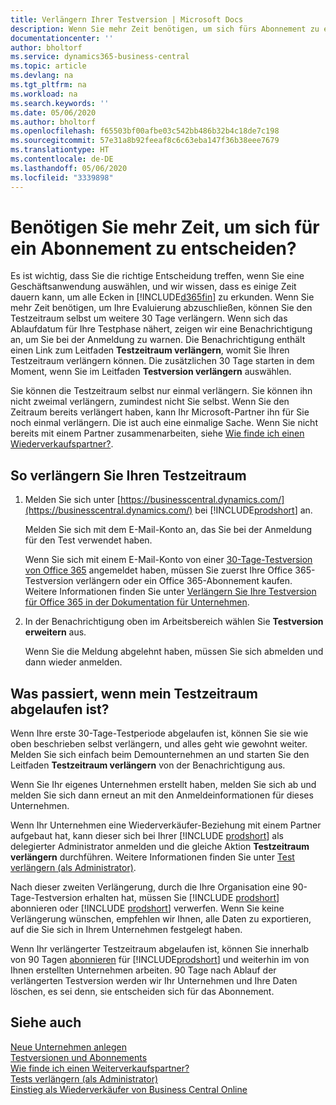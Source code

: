 ```yaml
---
title: Verlängern Ihrer Testversion | Microsoft Docs
description: Wenn Sie mehr Zeit benötigen, um sich fürs Abonnement zu entscheiden, können Sie Ihre Testversion verlängern.
documentationcenter: ''
author: bholtorf
ms.service: dynamics365-business-central
ms.topic: article
ms.devlang: na
ms.tgt_pltfrm: na
ms.workload: na
ms.search.keywords: ''
ms.date: 05/06/2020
ms.author: bholtorf
ms.openlocfilehash: f65503bf00afbe03c542bb486b32b4c18de7c198
ms.sourcegitcommit: 57e31a8b92feeaf8c6c63eba147f36b38eee7679
ms.translationtype: HT
ms.contentlocale: de-DE
ms.lasthandoff: 05/06/2020
ms.locfileid: "3339898"
---
```

# <a name="need-more-time-to-decide-whether-to-subscribe"></a>Benötigen Sie mehr Zeit, um sich für ein Abonnement zu entscheiden?
Es ist wichtig, dass Sie die richtige Entscheidung treffen, wenn Sie eine Geschäftsanwendung auswählen, und wir wissen, dass es einige Zeit dauern kann, um alle Ecken in [!INCLUDE[d365fin](includes/d365fin_md.md)] zu erkunden. Wenn Sie mehr Zeit benötigen, um Ihre Evaluierung abzuschließen, können Sie den Testzeitraum selbst um weitere 30 Tage verlängern. Wenn sich das Ablaufdatum für Ihre Testphase nähert, zeigen wir eine Benachrichtigung an, um Sie bei der Anmeldung zu warnen. Die Benachrichtigung enthält einen Link zum Leitfaden **Testzeitraum verlängern**, womit Sie Ihren Testzeitraum verlängern können. Die zusätzlichen 30 Tage starten in dem Moment, wenn Sie im Leitfaden **Testversion verlängern** auswählen.

Sie können die Testzeitraum selbst nur einmal verlängern. Sie können ihn nicht zweimal verlängern, zumindest nicht Sie selbst. Wenn Sie den Zeitraum bereits verlängert haben, kann Ihr Microsoft-Partner ihn für Sie noch einmal verlängern. Die ist auch eine einmalige Sache. Wenn Sie nicht bereits mit einem Partner zusammenarbeiten, siehe [Wie finde ich einen Wiederverkaufspartner?](across-faq.md#findpartner).  

## <a name="to-extend-your-trial-period"></a>So verlängern Sie Ihren Testzeitraum

1. Melden Sie sich unter [https://businesscentral.dynamics.com/](https://businesscentral.dynamics.com/) bei [!INCLUDE[prodshort](includes/prodshort.md)] an.

    Melden Sie sich mit dem E-Mail-Konto an, das Sie bei der Anmeldung für den Test verwendet haben.  

    Wenn Sie sich mit einem E-Mail-Konto von einer [30-Tage-Testversion von Office 365](/microsoft-365/commerce/sign-up-for-office-365-trial) angemeldet haben, müssen Sie zuerst Ihre Office 365-Testversion verlängern oder ein Office 365-Abonnement kaufen. Weitere Informationen finden Sie unter [Verlängern Sie Ihre Testversion für Office 365 in der Dokumentation für Unternehmen](/microsoft-365/commerce/extend-your-trial).
2. In der Benachrichtigung oben im Arbeitsbereich wählen Sie **Testversion erweitern** aus.

    Wenn Sie die Meldung abgelehnt haben, müssen Sie sich abmelden und dann wieder anmelden.

## <a name="what-happens-if-my-trial-period-is-expired"></a>Was passiert, wenn mein Testzeitraum abgelaufen ist?

Wenn Ihre erste 30-Tage-Testperiode abgelaufen ist, können Sie sie wie oben beschrieben selbst verlängern, und alles geht wie gewohnt weiter. Melden Sie sich einfach beim Demounternehmen an und starten Sie den Leitfaden **Testzeitraum verlängern** von der Benachrichtigung aus.  

Wenn Sie Ihr eigenes Unternehmen erstellt haben, melden Sie sich ab und melden Sie sich dann erneut an mit den Anmeldeinformationen für dieses Unternehmen.  

Wenn Ihr Unternehmen eine Wiederverkäufer-Beziehung mit einem Partner aufgebaut hat, kann dieser sich bei Ihrer [!INCLUDE [prodshort](includes/prodshort.md)] als delegierter Administrator anmelden und die gleiche Aktion **Testzeitraum verlängern** durchführen. Weitere Informationen finden Sie unter [Test verlängern (als Administrator)](/dynamics365/business-central/dev-itpro/administration/tenant-administration#extending-trials).  

Nach dieser zweiten Verlängerung, durch die Ihre Organisation eine 90-Tage-Testversion erhalten hat, müssen Sie [!INCLUDE [prodshort](includes/prodshort.md)] abonnieren oder [!INCLUDE [prodshort](includes/prodshort.md)] verwerfen. Wenn Sie keine Verlängerung wünschen, empfehlen wir Ihnen, alle Daten zu exportieren, auf die Sie sich in Ihrem Unternehmen festgelegt haben.

Wenn Ihr verlängerter Testzeitraum abgelaufen ist, können Sie innerhalb von 90 Tagen [abonnieren](https://go.microsoft.com/fwlink/?linkid=828659) für [!INCLUDE[prodshort](includes/prodshort.md)] und weiterhin im von Ihnen erstellten Unternehmen arbeiten. 90 Tage nach Ablauf der verlängerten Testversion werden wir Ihr Unternehmen und Ihre Daten löschen, es sei denn, sie entscheiden sich für das Abonnement.  

## <a name="see-also"></a>Siehe auch

[Neue Unternehmen anlegen](about-new-company.md)  
[Testversionen und Abonnements](across-preview.md)  
[Wie finde ich einen Weiterverkaufspartner?](across-faq.md#findpartner)  
[Tests verlängern (als Administrator)](/dynamics365/business-central/dev-itpro/administration/tenant-administration#extending-trials)  
[Einstieg als Wiederverkäufer von Business Central Online](/dynamics365/business-central/dev-itpro/administration/get-started-online)  
